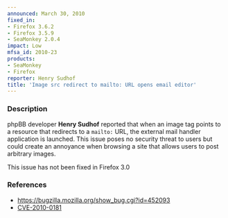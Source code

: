 ```yaml
---
announced: March 30, 2010
fixed_in:
- Firefox 3.6.2
- Firefox 3.5.9
- SeaMonkey 2.0.4
impact: Low
mfsa_id: 2010-23
products:
- SeaMonkey
- Firefox
reporter: Henry Sudhof
title: 'Image src redirect to mailto: URL opens email editor'
---
```


<h3>Description</h3>

<p>phpBB developer <strong>Henry Sudhof</strong> reported that when an
image tag points to a resource that redirects to
a <code>mailto:</code> URL, the external mail handler application is
launched.  This issue poses no security threat to users but could
create an annoyance when browsing a site that allows users to post
arbitrary images.</p>

<p class="note">This issue has not been fixed in Firefox 3.0</p>

<h3>References</h3>

<ul>
  <li><a href="https://bugzilla.mozilla.org/show_bug.cgi?id=452093">https://bugzilla.mozilla.org/show_bug.cgi?id=452093</a></li>
  <li><a class="ex-ref" href="http://cve.mitre.org/cgi-bin/cvename.cgi?name=CVE-2010-0181">CVE-2010-0181</a></li>
</ul>




